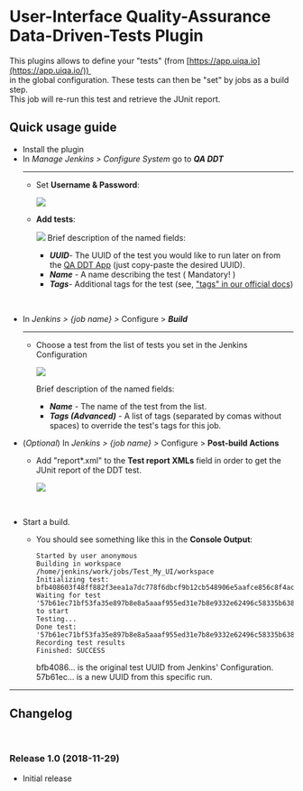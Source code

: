 # User-Interface Quality-Assurance Data-Driven-Tests Plugin


This plugins allows to define your "tests"
(from [https://app.uiqa.io](https://app.uiqa.io/))   
in the global configuration. These tests can then be "set" by jobs as a
build step.   
This job will re-run this test and retrieve the JUnit report.

## Quick usage guide

-   Install the plugin
-   In *Manage Jenkins \> Configure System* go to ***QA DDT***  
    ***  
    -   Set **Username & Password**:
        
        ![](https://wiki.jenkins.io/download/attachments/165580103/QA-DDT-Credentials.png?version=1&modificationDate=1544032403000&api=v2)
        
    -   **Add tests**:
       
        ![](https://wiki.jenkins.io/download/attachments/165580103/QA-DDT-Tests.png?version=1&modificationDate=1544032583000&api=v2)
Brief description of the named fields:

        -   ***UUID***- The UUID of the test you would like to run
            later on from the [QA DDT App](https://app.uiqa.io/)
            (just copy-paste the desired UUID).  
        -   ***Name*** - A name describing the test ( Mandatory! )
        -   ***Tags***- Additional tags for the test (see, ["tags" in
            our official
            docs](https://github.com/freaker2k7/ui-data-driven-tests/blob/master/3-Advanced.md#tags---a-list-of-tags-of-the-task))

&nbsp;

-   In *Jenkins \> {job name} \>* Configure \> ***Build***  
    ***  
    -   Choose a test from the list of tests you set in the Jenkins
        Configuration  
          
        ![](https://wiki.jenkins.io/download/attachments/165580103/QA-DDT-Build.png?version=1&modificationDate=1544033426000&api=v2)

        Brief description of the named fields:

        -   ***Name*** - The name of the test from the list.
        -   ***Tags (Advanced)*** - A list of tags (separated by comas
            without spaces) to override the test's tags for this job.

-   (*Optional*) In *Jenkins \> {job name} \>* Configure \> **Post-build
    Actions**  
      
    -   Add "report\*.xml" to the **Test report XMLs** field in order to
        get the JUnit report of the DDT test.  
          
        ![](https://wiki.jenkins.io/download/attachments/165580103/Screen%20Shot%202019-03-26%20at%208.45.47%20PM.png?version=1&modificationDate=1553625959000&api=v2)

&nbsp;

-   Start a build.  
      
    -   You should see something like this in the **Console Output**:  
          

        ``` console-output
        Started by user anonymous
        Building in workspace /home/jenkins/work/jobs/Test_My_UI/workspace
        Initializing test: bfb408603f48ff882f3eea1a7dc778f6dbcf9b12cb548906e5aafce856c8f4ac()
        Waiting for test '57b61ec71bf53fa35e897b8e8a5aaaf955ed31e7b8e9332e62496c58335b638e' to start
        Testing...
        Done test: '57b61ec71bf53fa35e897b8e8a5aaaf955ed31e7b8e9332e62496c58335b638e'
        Recording test results
        Finished: SUCCESS
        ```

        bfb4086... is the original test UUID from Jenkins'
        Configuration.  
        57b61ec... is a new UUID from this specific run.
***

## **Changelog**

 

### Release 1.0 (2018-11-29)

-   Initial release
